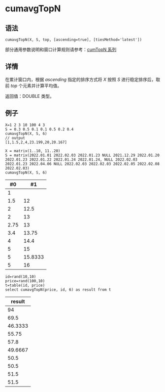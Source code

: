 # cumavgTopN

## 语法

`cumavgTopN(X, S, top, [ascending=true],
[tiesMethod='latest'])`

部分通用参数说明和窗口计算规则请参考：[cumTopN 系列](../themes/cumTopN.html)

## 详情

在累计窗口内，根据 *ascending* 指定的排序方式将 *X* 按照 *S*
进行稳定排序后，取前 *top* 个元素并计算平均值。

返回值：DOUBLE 类型。

## 例子

```
X=1 2 3 10 100 4 3
S = 0.3 0.5 0.1 0.1 0.5 0.2 0.4
cumavgTopN(X, S, 6)
// output
[1,1.5,2,4,23.199,20,20.167]

X = matrix(1..10, 11..20)
S = matrix(2022.01.01 2022.02.03 2022.01.23 NULL 2021.12.29 2022.01.20 2022.01.23 2022.01.22 2022.01.24 2022.01.24, NULL 2022.02.03 2022.01.23 2022.04.06 NULL 2022.02.03 2022.02.03 2022.02.05 2022.02.08 2022.02.03)
cumavgTopN(X, S, 6)
```

| #0 | #1 |
| --- | --- |
| 1 |  |
| 1.5 | 12 |
| 2 | 12.5 |
| 2 | 13 |
| 2.75 | 13 |
| 3.4 | 13.75 |
| 4 | 14.4 |
| 5 | 15 |
| 5 | 15.8333 |
| 5 | 16 |

```
id=rand(10,10)
price=rand(100,10)
t=table(id, price)
select cumavgTopN(price, id, 6) as result from t
```

| result |
| --- |
| 94 |
| 69.5 |
| 46.3333 |
| 55.75 |
| 57.8 |
| 49.6667 |
| 50.5 |
| 50.5 |
| 51.5 |
| 51.5 |

